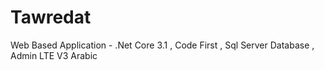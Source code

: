 # Tawredat
Web Based Application - .Net Core 3.1 , Code First , Sql Server Database , Admin LTE V3 Arabic
